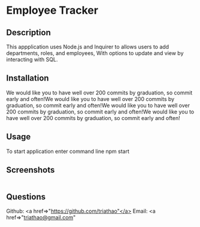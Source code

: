 # Employee Tracker

## Description

This appplication uses Node.js and Inquirer to allows users to add departments, roles, and employees, With options to update and view by interacting with SQL.


## Installation

We would like you to have well over 200 commits by graduation, so commit early and often!We would like you to have well over 200 commits by graduation, so commit early and often!We would like you to have well over 200 commits by graduation, so commit early and often!We would like you to have well over 200 commits by graduation, so commit early and often!

## Usage

To start application enter command line npm start

## Screenshots

<img src="" alt="">


## Questions

Github: <a href=>"https://github.com/triathao"</a>
Email: <a href=>"triathao@gmail.com"</a>
